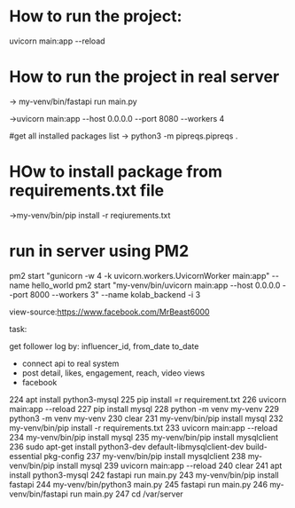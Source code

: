 # How to run the project:
uvicorn main:app --reload

# How to run the project in real server
 -> my-venv/bin/fastapi run main.py

 ->uvicorn main:app --host 0.0.0.0 --port 8080 --workers 4



#get all installed packages list
-> python3 -m  pipreqs.pipreqs .

# HOw to install package from requirements.txt file
->my-venv/bin/pip install -r reqiurements.txt



# run in server using PM2
pm2 start "gunicorn -w 4 -k uvicorn.workers.UvicornWorker main:app" --name hello_world
pm2 start "my-venv/bin/uvicorn main:app --host 0.0.0.0 --port 8000 --workers 3" --name kolab_backend -i 3

view-source:https://www.facebook.com/MrBeast6000


task:

get follower log by: influencer_id, from_date to_date


- connect api to real system
- post detail, likes, engagement, reach, video views
- facebook






 224  apt install python3-mysql
  225  pip install =r requirement.txt 
  226  uvicorn main:app --reload
  227  pip install mysql
  228  python -m venv my-venv
  229  python3 -m venv my-venv
  230  clear
  231  my-venv/bin/pip install mysql
  232  my-venv/bin/pip install -r requirements.txt 
  233  uvicorn main:app --reload
  234  my-venv/bin/pip install mysql
  235  my-venv/bin/pip install mysqlclient
  236  sudo apt-get install python3-dev default-libmysqlclient-dev build-essential pkg-config
  237  my-venv/bin/pip install mysqlclient
  238  my-venv/bin/pip install mysql
  239  uvicorn main:app --reload
  240  clear
  241  apt install python3-mysql
  242  fastapi run main.py
  243  my-venv/bin/pip install fastapi
  244  my-venv/bin/python3 main.py
  245  fastapi run main.py
  246  my-venv/bin/fastapi run main.py
  247  cd /var/server

